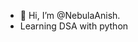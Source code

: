 - 👋 Hi, I’m @NebulaAnish.
- Learning DSA with python



<!---
NebulaAnish/NebulaAnish is a ✨ special ✨ repository because its `README.md` (this file) appears on your GitHub profile.
You can click the Preview link to take a look at your changes.


--->
